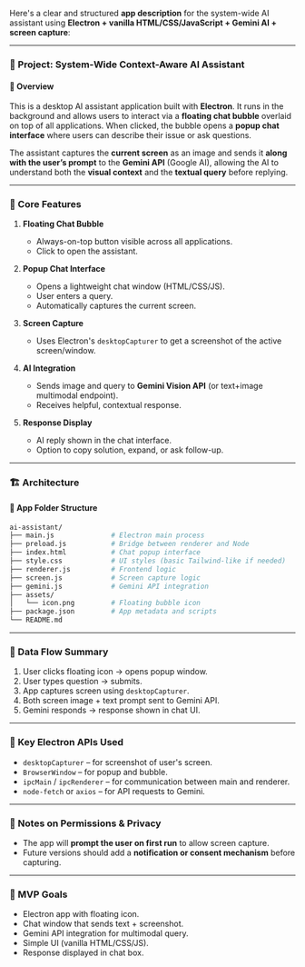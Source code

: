 Here's a clear and structured **app description** for the system-wide AI assistant using **Electron + vanilla HTML/CSS/JavaScript + Gemini AI + screen capture**:

---

### 🔧 Project: System-Wide Context-Aware AI Assistant

#### 📌 Overview

This is a desktop AI assistant application built with **Electron**. It runs in the background and allows users to interact via a **floating chat bubble** overlaid on top of all applications. When clicked, the bubble opens a **popup chat interface** where users can describe their issue or ask questions.

The assistant captures the **current screen** as an image and sends it **along with the user’s prompt** to the **Gemini API** (Google AI), allowing the AI to understand both the **visual context** and the **textual query** before replying.

---

### 🧠 Core Features

1. **Floating Chat Bubble**

   * Always-on-top button visible across all applications.
   * Click to open the assistant.

2. **Popup Chat Interface**

   * Opens a lightweight chat window (HTML/CSS/JS).
   * User enters a query.
   * Automatically captures the current screen.

3. **Screen Capture**

   * Uses Electron's `desktopCapturer` to get a screenshot of the active screen/window.

4. **AI Integration**

   * Sends image and query to **Gemini Vision API** (or text+image multimodal endpoint).
   * Receives helpful, contextual response.

5. **Response Display**

   * AI reply shown in the chat interface.
   * Option to copy solution, expand, or ask follow-up.

---

### 🏗️ Architecture

#### 📁 App Folder Structure

```bash
ai-assistant/
├── main.js              # Electron main process
├── preload.js           # Bridge between renderer and Node
├── index.html           # Chat popup interface
├── style.css            # UI styles (basic Tailwind-like if needed)
├── renderer.js          # Frontend logic
├── screen.js            # Screen capture logic
├── gemini.js            # Gemini API integration
├── assets/
│   └── icon.png         # Floating bubble icon
├── package.json         # App metadata and scripts
└── README.md
```

---

### 🔄 Data Flow Summary

1. User clicks floating icon → opens popup window.
2. User types question → submits.
3. App captures screen using `desktopCapturer`.
4. Both screen image + text prompt sent to Gemini API.
5. Gemini responds → response shown in chat UI.

---

### 🧩 Key Electron APIs Used

* `desktopCapturer` – for screenshot of user's screen.
* `BrowserWindow` – for popup and bubble.
* `ipcMain` / `ipcRenderer` – for communication between main and renderer.
* `node-fetch` or `axios` – for API requests to Gemini.

---

### 🔐 Notes on Permissions & Privacy

* The app will **prompt the user on first run** to allow screen capture.
* Future versions should add a **notification or consent mechanism** before capturing.

---

### 🚀 MVP Goals

* Electron app with floating icon.
* Chat window that sends text + screenshot.
* Gemini API integration for multimodal query.
* Simple UI (vanilla HTML/CSS/JS).
* Response displayed in chat box.


